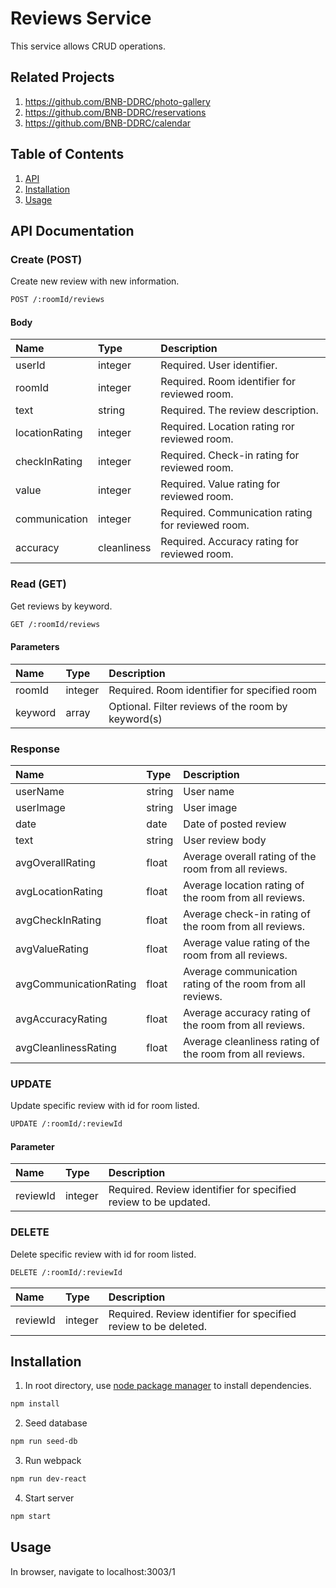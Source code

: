 # Reviews Service
This service allows CRUD operations.

## Related Projects
1. https://github.com/BNB-DDRC/photo-gallery
2. https://github.com/BNB-DDRC/reservations
3. https://github.com/BNB-DDRC/calendar


## Table of Contents

1. [API](#API)
2. [Installation](#Installation)
3. [Usage](#Usage)

## API Documentation


### Create (POST)
Create new review with new information.

```bash
POST /:roomId/reviews
```

#### Body
| Name          | Type          | Description   |
| :------------ | :-------------| :-------------|
| userId        | integer       | Required. User identifier.   |
| roomId        | integer       | Required. Room identifier for reviewed room.    |
| text          | string        | Required. The review description.     |
| locationRating| integer       | Required. Location rating ror reviewed room.     |
| checkInRating | integer       | Required. Check-in rating for reviewed room.     |
| value         | integer       | Required. Value rating for reviewed room.    |
| communication | integer       | Required. Communication rating for reviewed room.   |
| accuracy      | cleanliness   | Required. Accuracy rating for reviewed room.    |



### Read (GET)
Get reviews by keyword.

```bash
GET /:roomId/reviews
```

#### Parameters
| Name          | Type          | Description   |
| :------------ | :-------------| :-------------|
| roomId        | integer       | Required. Room identifier for specified room    |
| keyword       | array         | Optional. Filter reviews of the room by keyword(s)     |


### Response
| Name          | Type          | Description   |
| :------------ | :-------------| :-------------|
| userName      | string        | User name     |
| userImage     | string        | User image    |
| date          | date          | Date of posted review |
| text          | string        | User review body     |
| avgOverallRating| float       | Average overall rating of the room from all reviews. 
| avgLocationRating| float      | Average location rating of the room from all reviews.     |  
| avgCheckInRating | float      | Average check-in rating of the room from all reviews.     | 
| avgValueRating   | float      | Average value rating of the room from all reviews.     | 
| avgCommunicationRating | float| Average communication rating of the room from all reviews.     | 
| avgAccuracyRating | float | Average accuracy rating of the room from all reviews.|
| avgCleanlinessRating | float | Average cleanliness rating of the room from all reviews.|

### UPDATE
Update specific review with id for room listed.

```bash
UPDATE /:roomId/:reviewId
```

#### Parameter
| Name          | Type          | Description   |
| :------------ | :-------------| :-------------|
| reviewId      | integer       | Required. Review identifier for specified review to be updated.|


### DELETE
Delete specific review with id for room listed.

```bash
DELETE /:roomId/:reviewId
```

| Name          | Type          | Description   |
| :------------ | :-------------| :-------------|
| reviewId      | integer       | Required. Review identifier for specified review to be deleted.|


## Installation
1. In root directory, use [node package manager](https://www.npmjs.com/get-npm) to install dependencies.
```bash
npm install
```
2. Seed database
```bash
npm run seed-db
```
3. Run webpack
```bash
npm run dev-react
```
4. Start server 
```bash
npm start
```
## Usage
In browser, navigate to localhost:3003/1

